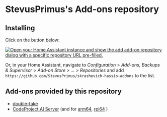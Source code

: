 # StevusPrimus's Add-ons repository

## Installing

Click on the button below:

[![Open your Home Assistant instance and show the add add-on repository dialog with a specific repository URL pre-filled.](https://my.home-assistant.io/badges/supervisor_add_addon_repository.svg)](https://my.home-assistant.io/redirect/supervisor_add_addon_repository/?repository_url=https%3A%2F%2Fgithub.com%2FStevusPrimus%2Fskarashevich-hassio-addons)

Or, in your Home Assistant, navigate to _Configuration_ > _Add-ons, Backups & Supervisor_ > _Add-on Store_ > _..._ > _Repositories_ and add `https://github.com/StevusPrimus/skrashevich-hassio-addons` to the list.

## Add-ons provided by this repository

- [double-take](double-take/README.md)
- [CodeProject.AI Server](ai.server/README.md) (and for [arm64](ai.server.arm64/README.md), [rpi64](ai.server.rpi64/README.md) )